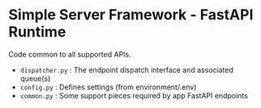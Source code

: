 <!-- Copyright (c) 2023 Graphcore Ltd. All rights reserved. -->
# Simple Server Framework - FastAPI Runtime

Code common to all supported APIs.

- `dispatcher.py` : The endpoint dispatch interface and associated queue(s)
- `config.py` : Defines settings (from environment/.env)
- `common.py` : Some support pieces required by app FastAPI endpoints

